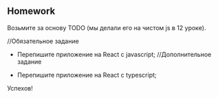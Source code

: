 ##  Homework

Возьмите за основу TODO (мы делали его на чистом js в 12 уроке).

//Обязательное задание

- Перепишите приложение на React c javascript;
//Дополнительное задание

- Перепишите приложение на React c typescript;

Успехов!